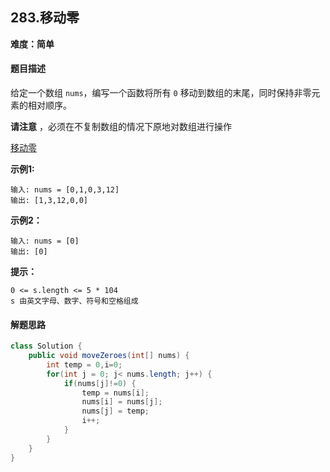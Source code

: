 ## 283.移动零

**难度：简单**

#### 题目描述

给定一个数组 `nums`，编写一个函数将所有 `0` 移动到数组的末尾，同时保持非零元素的相对顺序。

**请注意** ，必须在不复制数组的情况下原地对数组进行操作

[移动零](https://leetcode.cn/problems/move-zeroes/description/?envType=study-plan-v2&envId=top-100-liked)



**示例1:**

```
输入: nums = [0,1,0,3,12]
输出: [1,3,12,0,0]
```

**示例2：**

```
输入: nums = [0]
输出: [0]
```



**提示：**

```
0 <= s.length <= 5 * 104
s 由英文字母、数字、符号和空格组成
```

#### 解题思路



```java
class Solution {
    public void moveZeroes(int[] nums) {
        int temp = 0,i=0;
        for(int j = 0; j< nums.length; j++) {
            if(nums[j]!=0) {
                temp = nums[i];
                nums[i] = nums[j];
                nums[j] = temp;
                i++;
            }
        }
    }
}
```

